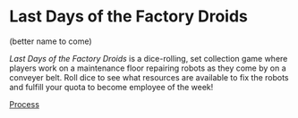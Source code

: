 # Last Days of the Factory Droids
(better name to come)

_Last Days of the Factory Droids_ is a dice-rolling, set collection game where players work on a maintenance floor repairing robots as they come by on a conveyer belt. Roll dice to see what resources are available to fix the robots and fulfill your quota to become employee of the week!

[Process](Process/README.md)
